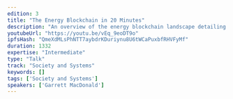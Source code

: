 ```yaml
---
edition: 3
title: "The Energy Blockchain in 20 Minutes"
description: "An overview of the energy blockchain landscape detailing the tech that is being built to accommodate energy data oracles + real world device interactions. What have we learned from using this technology on mission critical infrastructure where lives can be lost if decimals are out of place? Transmission lines can be blown and millions of $ in expenses for what would be an accounting error in financial applications? And most importantly, we will go over the grand vision of every energy consumption + production node on a network being a smart agent enabling next-day prediction of by-minute energy consumption so we can generate exactly 100% of our needs, no more."
youtubeUrl: "https://youtu.be/vEq_9eoDT9o"
ipfsHash: "QmeXdMLsPhNTT7aybdrKDuriynu8U6tWCaPuxbfRHVFyMf"
duration: 1332
expertise: "Intermediate"
type: "Talk"
track: "Society and Systems"
keywords: []
tags: ['Society and Systems']
speakers: ['Garrett MacDonald']
---
```

